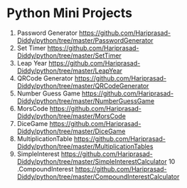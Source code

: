 # Python Mini Projects

1. Password Generator https://github.com/Hariprasad-Diddy/python/tree/master/PasswordGenerator
2. Set Timer https://github.com/Hariprasad-Diddy/python/tree/master/SetTimer
3. Leap Year https://github.com/Hariprasad-Diddy/python/tree/master/LeapYear
4. QRCode Generator https://github.com/Hariprasad-Diddy/python/tree/master/QRCodeGenerator
5. Number Guess Game https://github.com/Hariprasad-Diddy/python/tree/master/NumberGuessGame
6. MorsCode https://github.com/Hariprasad-Diddy/python/tree/master/MorsCode
7. DiceGame https://github.com/Hariprasad-Diddy/python/tree/master/DiceGame
8. MultiplicationTable https://github.com/Hariprasad-Diddy/python/tree/master/MultiplicationTables
9. SimpleInterest https://github.com/Hariprasad-Diddy/python/tree/master/SimpleInterestCalculator
10 .CompoundInterest https://github.com/Hariprasad-Diddy/python/tree/master/CompoundInterestCalculator
